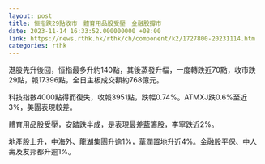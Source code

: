 ```yaml
---
layout: post
title: 恒指跌29點收市　體育用品股受壓　金融股撐市
date: 2023-11-14 16:33:52.000000000 +08:00
link: https://news.rthk.hk/rthk/ch/component/k2/1727800-20231114.htm
categories: rthk
---
```


港股先升後回，恒指最多升約140點，其後蒸發升幅，一度轉跌近70點，收市跌29點，報17396點，全日主板成交額約768億元。

科技指數4000點得而復失，收報3951點，跌幅0.74%。ATMXJ跌0.6%至近3%，美團表現較差。

體育用品股受壓，安踏跌半成，是表現最差藍籌股，李寧跌近2%。

地產股上升，中海外、龍湖集團升逾1%，華潤置地升近4%。金融股平保、中人壽及友邦都升逾1%。
